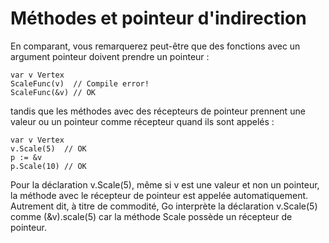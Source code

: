 # Méthodes et pointeur d'indirection
En comparant, vous remarquerez peut-être que des fonctions avec un argument pointeur doivent prendre un pointeur :

    var v Vertex
    ScaleFunc(v)  // Compile error!
    ScaleFunc(&v) // OK

tandis que les méthodes avec des récepteurs de pointeur prennent une valeur ou un pointeur comme récepteur quand ils sont appelés :

    var v Vertex
    v.Scale(5)  // OK
    p := &v
    p.Scale(10) // OK

Pour la déclaration v.Scale(5), même si v est une valeur et non un pointeur, la méthode avec le récepteur de pointeur est appelée automatiquement.
Autrement dit, à titre de commodité, Go interprète la déclaration v.Scale(5) comme (&v).scale(5) car la méthode Scale possède un récepteur de pointeur.